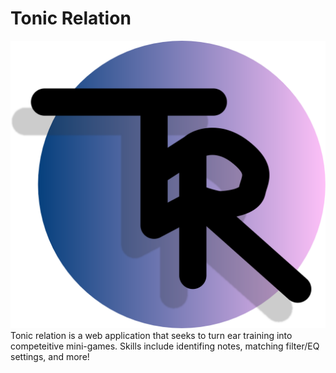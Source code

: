 # Tonic Relation
![Tonic Relation](resources/logo.svg)
Tonic relation is a web application that seeks to turn ear training into competeitive mini-games. Skills include identifing notes, matching filter/EQ settings, and more!
